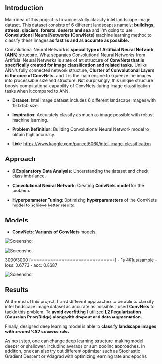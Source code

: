 
## Introduction
Main idea of this project is to successfully classify intel landscape image dataset. This dataset consists of 6 different landscapes namely; **buildings, streets, glaciers, forests, deserts and sea** and I'm going to use **Convolutional Neural Networks (ConvNets)** machine learning method to classify these images **as fast as and as accurate as possible.**

Convolutional Neural Network is **special type of Artificial Neural Network (ANN)** structure.
What separates Convolutional Neural Networks from Artificial Neural Networks is state of art structure of **ConvNets that is specifically created for image classification and related tasks.** Unlike ANN's fully connected network structure, **Cluster of Convolutional Layers is the core of ConvNets.** and it is the main engine to squeeze the images into processable size and structure. Not surprisingly, this unique structure boosts computational capability of ConvNets during image classification tasks when it compared to ANN.


* **Dataset**: Intel image dataset includes 6 different landscape images with 150x150 size.


* **Inspiration**: Accurately classify as much as image possible with robust machine learning.


* **Problem Definition**: Building Convolutional Neural Network model to obtain high accuracy.


* **Link**: https://www.kaggle.com/puneet6060/intel-image-classification


## Approach
* **0.Explanatory Data Analysis**: Understanding the dataset and check class imbalance.


* **Convolutional Neural Network**: Creating **ConvNets model** for the problem.


* **Hyperparameter Tuning**: Optimizing **hyperparameters** of the ConvNets model to achieve better results.

## Models
* **ConvNets**:  **Variants of ConvNets** models.



![Screenshot](../images/m4_acc.png)

![Screenshot](../images/m4_loss.png)



3000/3000 [==============================] - 1s 461us/sample - loss: 0.6773 - acc: 0.8687

![Screenshot](../images/cm_5.png)

## Results

At the end of this project, I tried different approaches to be able to classify intel landscape image dataset as accurate as possible. I used **ConvNets** to tackle this problem. To **avoid overfitting** I utilized **L2 Regularization (Gaussian Prior/Ridge) along with dropout and data augmentation.**

Finally, designed deep learning model is able to **classify landscape images with around %87 success rate.**

As next step, one can change deep learning structure, making model deeper or shallower, including average or sum pooling approaches. In addition, one can also try out different optimizer such as Stochastic Gradient Descent or Adagrad with optimizing learning rate and epochs.





